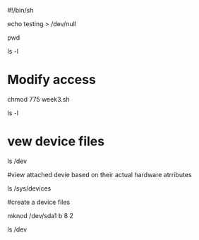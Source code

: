 #!/bin/sh


echo testing > /dev/null

pwd

ls -l

# Modify access

chmod 775 week3.sh

ls -l

# vew device files

ls /dev

#view attached devie based on their actual hardware atrributes

ls /sys/devices

#create a device files

mknod /dev/sda1 b 8 2

ls /dev

